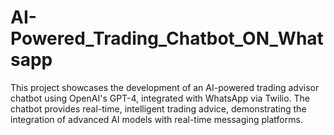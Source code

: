# AI-Powered_Trading_Chatbot_ON_Whatsapp
 This project showcases the development of an AI-powered trading advisor chatbot using OpenAI's GPT-4, integrated with WhatsApp via Twilio. The chatbot provides real-time, intelligent trading advice, demonstrating the integration of advanced AI models with real-time messaging platforms.
